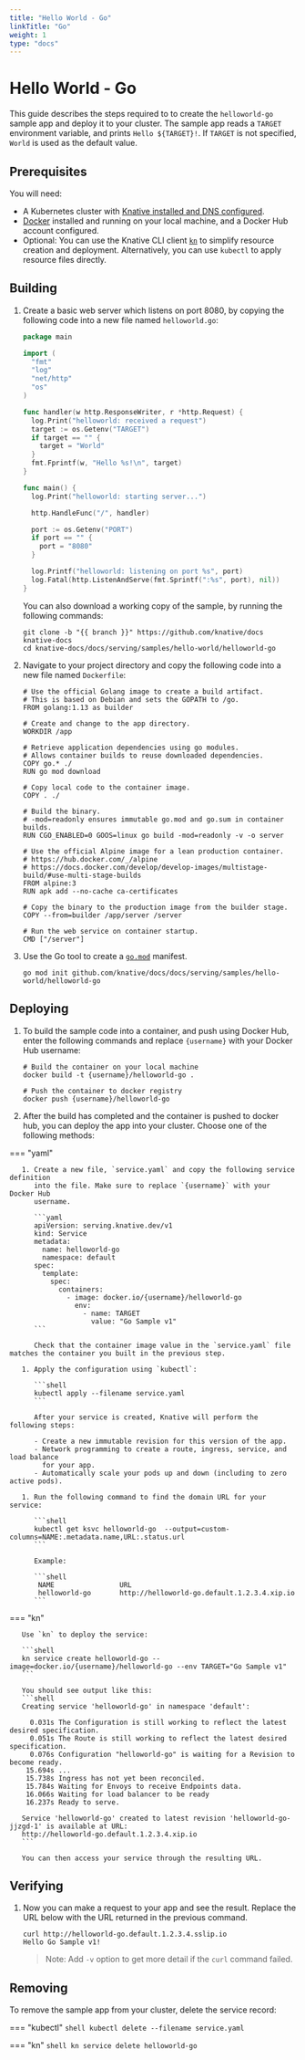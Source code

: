 ```yaml
---
title: "Hello World - Go"
linkTitle: "Go"
weight: 1
type: "docs"
---
```


# Hello World - Go

This guide describes the steps required to to create the `helloworld-go` sample app
and deploy it to your cluster.
The sample app reads a `TARGET` environment variable, and prints `Hello ${TARGET}!`.
If `TARGET` is not specified, `World` is used as the default value.

## Prerequisites

You will need:
- A Kubernetes cluster with [Knative installed and DNS configured](../../../../install/).
- [Docker](https://www.docker.com) installed and running on your local machine, and a Docker Hub account configured.
- Optional: You can use the Knative CLI client [`kn`](https://github.com/knative/client/releases) to simplify resource creation and deployment. Alternatively, you can use `kubectl` to apply resource files directly.

## Building

1. Create a basic web server which listens on port 8080, by copying the following code into a new file named `helloworld.go`:

   ```go
   package main

   import (
     "fmt"
     "log"
     "net/http"
     "os"
   )

   func handler(w http.ResponseWriter, r *http.Request) {
     log.Print("helloworld: received a request")
     target := os.Getenv("TARGET")
     if target == "" {
       target = "World"
     }
     fmt.Fprintf(w, "Hello %s!\n", target)
   }

   func main() {
     log.Print("helloworld: starting server...")

     http.HandleFunc("/", handler)

     port := os.Getenv("PORT")
     if port == "" {
       port = "8080"
     }

     log.Printf("helloworld: listening on port %s", port)
     log.Fatal(http.ListenAndServe(fmt.Sprintf(":%s", port), nil))
   }
   ```

   You can also download a working copy of the sample, by running the
   following commands:

   ```shell
   git clone -b "{{ branch }}" https://github.com/knative/docs knative-docs
   cd knative-docs/docs/serving/samples/hello-world/helloworld-go
   ```


1. Navigate to your project directory and copy the following code into a new file named `Dockerfile`:

   ```docker
   # Use the official Golang image to create a build artifact.
   # This is based on Debian and sets the GOPATH to /go.
   FROM golang:1.13 as builder

   # Create and change to the app directory.
   WORKDIR /app

   # Retrieve application dependencies using go modules.
   # Allows container builds to reuse downloaded dependencies.
   COPY go.* ./
   RUN go mod download

   # Copy local code to the container image.
   COPY . ./

   # Build the binary.
   # -mod=readonly ensures immutable go.mod and go.sum in container builds.
   RUN CGO_ENABLED=0 GOOS=linux go build -mod=readonly -v -o server

   # Use the official Alpine image for a lean production container.
   # https://hub.docker.com/_/alpine
   # https://docs.docker.com/develop/develop-images/multistage-build/#use-multi-stage-builds
   FROM alpine:3
   RUN apk add --no-cache ca-certificates

   # Copy the binary to the production image from the builder stage.
   COPY --from=builder /app/server /server

   # Run the web service on container startup.
   CMD ["/server"]
   ```

1. Use the Go tool to create a
   [`go.mod`](https://github.com/golang/go/wiki/Modules#gomod) manifest.

   ```shell
   go mod init github.com/knative/docs/docs/serving/samples/hello-world/helloworld-go
   ```

## Deploying

1. To build the sample code into a container, and push using Docker Hub, enter the following commands and replace `{username}` with your Docker Hub username:

   ```shell
   # Build the container on your local machine
   docker build -t {username}/helloworld-go .

   # Push the container to docker registry
   docker push {username}/helloworld-go
   ```

1. After the build has completed and the container is pushed to docker hub, you
   can deploy the app into your cluster.  Choose one of the following methods:



=== "yaml"

       1. Create a new file, `service.yaml` and copy the following service definition
          into the file. Make sure to replace `{username}` with your Docker Hub
          username.

          ```yaml
          apiVersion: serving.knative.dev/v1
          kind: Service
          metadata:
            name: helloworld-go
            namespace: default
          spec:
            template:
              spec:
                containers:
                  - image: docker.io/{username}/helloworld-go
                    env:
                      - name: TARGET
                        value: "Go Sample v1"
          ```

          Check that the container image value in the `service.yaml` file matches the container you built in the previous step.

       1. Apply the configuration using `kubectl`:

          ```shell
          kubectl apply --filename service.yaml
          ```

          After your service is created, Knative will perform the following steps:

          - Create a new immutable revision for this version of the app.
          - Network programming to create a route, ingress, service, and load balance
            for your app.
          - Automatically scale your pods up and down (including to zero active pods).

       1. Run the following command to find the domain URL for your service:

          ```shell
          kubectl get ksvc helloworld-go  --output=custom-columns=NAME:.metadata.name,URL:.status.url
          ```

          Example:

          ```shell
           NAME                URL
           helloworld-go       http://helloworld-go.default.1.2.3.4.xip.io
          ```


=== "kn"

       Use `kn` to deploy the service:

       ```shell
       kn service create helloworld-go --image=docker.io/{username}/helloworld-go --env TARGET="Go Sample v1"
       ```

       You should see output like this:
       ```shell
       Creating service 'helloworld-go' in namespace 'default':

         0.031s The Configuration is still working to reflect the latest desired specification.
         0.051s The Route is still working to reflect the latest desired specification.
         0.076s Configuration "helloworld-go" is waiting for a Revision to become ready.
        15.694s ...
        15.738s Ingress has not yet been reconciled.
        15.784s Waiting for Envoys to receive Endpoints data.
        16.066s Waiting for load balancer to be ready
        16.237s Ready to serve.

       Service 'helloworld-go' created to latest revision 'helloworld-go-jjzgd-1' is available at URL:
       http://helloworld-go.default.1.2.3.4.xip.io
       ```

       You can then access your service through the resulting URL.






## Verifying

1. Now you can make a request to your app and see the result. Replace
   the URL below with the URL returned in the previous command.

   ```shell
   curl http://helloworld-go.default.1.2.3.4.sslip.io
   Hello Go Sample v1!
   ```

   > Note: Add `-v` option to get more detail if the `curl` command failed.

## Removing

To remove the sample app from your cluster, delete the service record:


=== "kubectl"
    ```shell
    kubectl delete --filename service.yaml
    ```

=== "kn"
    ```shell
    kn service delete helloworld-go
    ```
